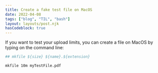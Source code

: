 ```yaml
---
title: Create a fake test file on MacOS
date: 2022-04-08
tags: ["blog", "TIL", "bash"]
layout: layouts/post.njk
hasCodeblock: true
---
```


If you want to test your upload limits, you can create a file on MacOS by typing on the command line:

```bash
## mkfile ${size} ${name}.${extension}

mkfile 10m myTestFile.pdf
```

